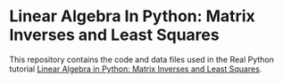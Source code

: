 # Linear Algebra In Python: Matrix Inverses and Least Squares

This repository contains the code and data files used in the Real Python tutorial [Linear Algebra in Python: Matrix Inverses and Least Squares](https://realpython.com/python-linear-algebra/).
